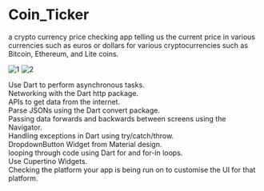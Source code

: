 # Coin_Ticker

a crypto currency price checking app telling us the current price in various currencies such as euros or dollars for various cryptocurrencies such as Bitcoin, Ethereum, and Lite coins.

![1](https://user-images.githubusercontent.com/70852067/97572643-44fa5000-19f1-11eb-873a-52ed97cdf9e7.png)
![2](https://user-images.githubusercontent.com/70852067/97572650-462b7d00-19f1-11eb-8d4c-b938c159aba8.png)

Use Dart to perform asynchronous tasks.  
Networking with the Dart http package.  
APIs to get data from the internet.  
Parse JSONs using the Dart convert package.  
Passing data forwards and backwards between screens using the Navigator.  
Handling exceptions in Dart using try/catch/throw.  
DropdownButton Widget from Material design.  
looping through code using Dart for and for-in loops.  
Use Cupertino Widgets.   
Checking the platform your app is being run on to customise the UI for that platform.
